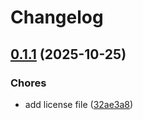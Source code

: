 # Changelog

## [0.1.1](https://github.com/marcocot/scrapy_meili_pipeline/compare/scrapy-meili-pipeline-v0.1.0...scrapy-meili-pipeline-v0.1.1) (2025-10-25)


### Chores

* add license file ([32ae3a8](https://github.com/marcocot/scrapy_meili_pipeline/commit/32ae3a8a140585401a19a000fb0198e15c850009))
